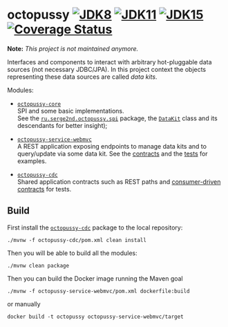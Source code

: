 # octopussy [![JDK8](https://github.com/serge2nd/octopussy/workflows/JDK8/badge.svg)](https://github.com/serge2nd/octopussy/actions?query=workflow%3A%22JDK8%22) [![JDK11](https://github.com/serge2nd/octopussy/workflows/JDK11/badge.svg)](https://github.com/serge2nd/octopussy/actions?query=workflow%3A%22JDK11%22) [![JDK15](https://github.com/serge2nd/octopussy/workflows/JDK15/badge.svg)](https://github.com/serge2nd/octopussy/actions?query=workflow%3A%22JDK15%22) [![Coverage Status](https://coveralls.io/repos/github/serge2nd/octopussy/badge.svg?branch=develop)](https://coveralls.io/github/serge2nd/octopussy?branch=develop)
**Note:** *This project is not maintained anymore.*

Interfaces and components to interact with arbitrary hot-pluggable data sources (not necessary JDBC/JPA).
In this project context the objects representing these data sources are called *data kits*.

Modules:
- [`octopussy-core`][20]  
  SPI and some basic implementations.  
  See the [`ru.serge2nd.octopussy.spi`][50] package,
  the [`DataKit`][60] class and its descendants for better insight);
  

- [`octopussy-service-webmvc`][30]  
  A REST application exposing endpoints to manage data kits and to query/update via some data kit.
  See the [contracts][70] and the [tests][80] for examples.
  

- [`octopussy-cdc`][40]  
  Shared application contracts such as REST paths and [consumer-driven contracts][90] for tests.
  
## Build
First install the [`octopussy-cdc`][40] package to the local repository:
```
./mvnw -f octopussy-cdc/pom.xml clean install
```

Then you will be able to build all the modules:
```
./mvnw clean package
```

Then you can build the Docker image running the Maven goal
```
./mvnw -f octopussy-service-webmvc/pom.xml dockerfile:build
```
or manually
```
docker build -t octopussy octopussy-service-webmvc/target
```

[20]: ./octopussy-core
[30]: ./octopussy-service-webmvc
[40]: ./octopussy-cdc
[50]: ./octopussy-core/src/main/java/ru/serge2nd/octopussy/spi
[60]: ./octopussy-core/src/main/java/ru/serge2nd/octopussy/spi/DataKit.java
[70]: ./octopussy-cdc/src/test/resources/contracts
[80]: ./octopussy-service-webmvc/src/test/java/ru/serge2nd/octopussy
[90]: https://spring.io/projects/spring-cloud-contract
